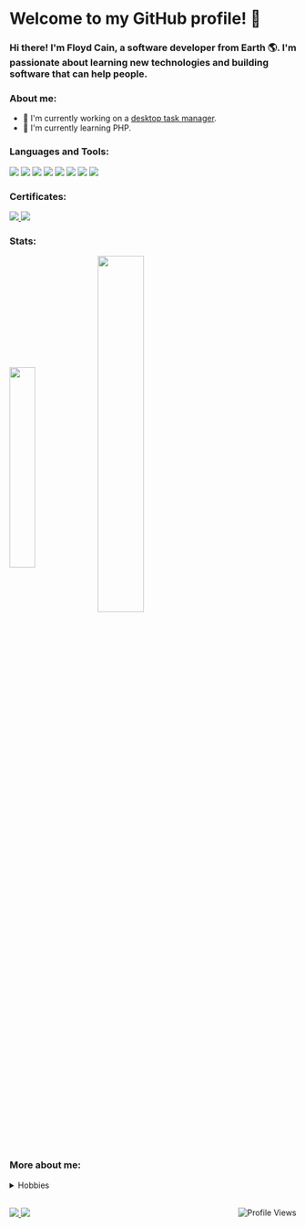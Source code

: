 # Welcome to my GitHub profile! 🚀

### Hi there! I'm Floyd Cain, a software developer from Earth 🌎. I'm passionate about learning new technologies and building software that can help people. 

### About me:

- 🔭 I'm currently working on a [desktop task manager](https://github.com/cainfe/TaskManager).
- 🌱 I'm currently learning PHP.

### Languages and Tools:
<p>
    <img src="https://img.shields.io/badge/-Java-007396?style=flat-square&logo=java&logoColor=white" />
    <img src="https://img.shields.io/badge/-PHP-777BB4?style=flat-square&logo=php&logoColor=white" />
    <img src="https://img.shields.io/badge/-JavaScript-F7DF1E?style=flat-square&logo=javascript&logoColor=black" />
    <img src="https://img.shields.io/badge/-HTML5-E34F26?style=flat-square&logo=html5&logoColor=white" />
    <img src="https://img.shields.io/badge/-CSS3-1572B6?style=flat-square&logo=css3&logoColor=white" />
    <img src="https://img.shields.io/badge/-Git-F05032?style=flat-square&logo=git&logoColor=white" />
    <img src="https://img.shields.io/badge/-GitHub-181717?style=flat-square&logo=github&logoColor=white" />
    <img src="https://img.shields.io/badge/-Visual%20Studio%20Code-007ACC?style=flat-square&logo=visual-studio-code&logoColor=white" />
</p>

### Certificates:
<p>
    <a href="https://catalog-education.oracle.com/pls/certview/sharebadge?id=FAC6EFC67FD2FF57629F21E1AEDF6B072C32C4E27CA85638FEAC302210B70F71" target="_blank">
        <img src="https://img.shields.io/badge/-Oracle%20Certified%20Associate%2C%20Java%20SE%208%20Programmer-FF0000?style=flat-square" />
    </a>
    <a href="https://www.credly.com/badges/b92fd9ce-6e6b-45c9-a3e1-8f917f57792f/public_url" target="_blank">
        <img src="https://img.shields.io/badge/-GitHub%20Foundations-000000?style=flat-square&logo=github&logoColor=white" />
    </a>
</p>

### Stats:
<p>
    <img width="30%" align=center src="https://github-readme-stats.vercel.app/api/top-langs/?username=cainfe&layout=compact&theme=dark" />
    <img width="40%" align=center src="https://github-readme-stats.vercel.app/api?username=cainfe&show_icons=true&theme=dark" />
</p>


### More about me:
<details>
<summary>Hobbies</summary>

<details> 
<summary>🎮 Playing video games</summary>
I enjoy playing video games in my free time. Some of my favorite games are:<br>
<table>
<tr>
<td>
    <div align=center>
        Stellaris<br>
        <img src="https://steamcdn-a.akamaihd.net/steam/apps/281990/library_600x900_2x.jpg" width="200" alt="Stellaris" />
    </div>
</td>
<td>
    <div align=center>
        Skyrim<br>
        <img src="https://steamcdn-a.akamaihd.net/steam/apps/72850/library_600x900_2x.jpg" width="200" alt="Skyrim" />
    </div>
</td>
<td>
    <div align=center>
        Battlefield 1<br>
        <img src="https://steamcdn-a.akamaihd.net/steam/apps/1238840/library_600x900_2x.jpg" width="200" alt="Battlefield 1" />
    </div>
</td>
</tr>
</table>
</details>
<br>
<details>
<summary>☕ Practicing my barista skills</summary>
I love making coffee and trying new recipes. Some of my favorite drinks are:<br>
<ul>
    <li>🍵 Plain Cappuccino</li>
    <li>🍵 Caramel Macchiato</li>
    <li>🍵 Cortado</li> 
</ul>
</details>
<br>
<details>
<summary>📚 Reading books</summary>
I enjoy reading books daily. Some of my favorite books are:<br>
<table>
<tr>
<td>
    <div align=center>
        The Pragmatic Programmer<br>
        <img src="https://books.google.com/books/content?id=LhOlDwAAQBAJ&printsec=frontcover&img=1&source=gbs_api" width="200" alt="The Pragmatic Programmer" />
    </div>
</td>
<td>
    <div align=center>
        The Clean Coder<br>
        <img src="https://books.google.com/books/content?id=VQlvAQAAQBAJ&printsec=frontcover&img=1&source=gbs_api" width="200" alt="Clean Code" />
    </div>
</td>
<td>
    <div align=center>
        Dune<br>
        <img src="https://books.google.com/books/content?id=nrRKDwAAQBAJ&printsec=frontcover&img=1&source=gbs_api" width="200" alt="Dune" />
    </div>
</td>
</tr>
</table>
</details>
</details>
<br>
<p>
    <a href="https://www.linkedin.com/in/floydcain/" target="_blank">
        <img src="https://img.shields.io/badge/-LinkedIn-0077B5?style=flat-square&logo=linkedin&logoColor=white" />
    </a>
    <a href="https://leetcode.com/u/cainfe636/" target="_blank">
        <img src="https://img.shields.io/badge/-LeetCode-FFA116?style=flat-square&logo=leetcode&logoColor=black" />
    </a>
    <img align=right src="https://komarev.com/ghpvc/?username=cainfe&style=flat-square&color=green" alt="Profile Views" />
</p>
